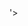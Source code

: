 <html>
      <img class='img' scr="https://github.com/user-attachments/assets/4d8edf6d-afe1-41a7-98b8-d1ef2a8b0874"/>'>
</html>
